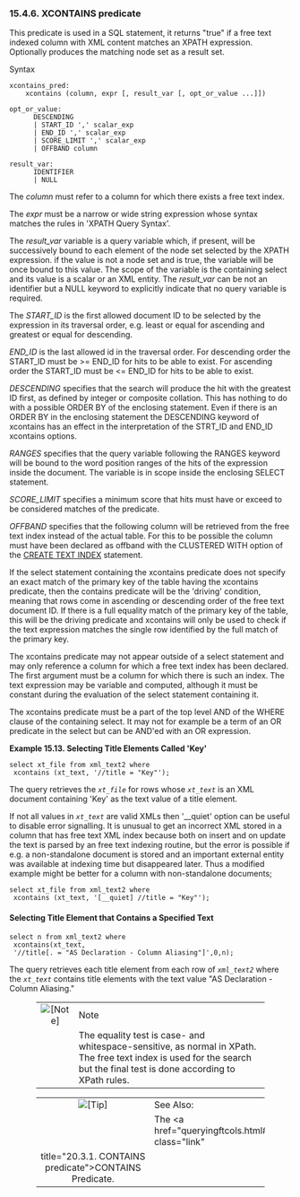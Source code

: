 <div id="xcontainspredicate" class="section">

<div class="titlepage">

<div>

<div>

### 15.4.6. XCONTAINS predicate

</div>

</div>

</div>

This predicate is used in a SQL statement, it returns "true" if a free
text indexed column with XML content matches an XPATH expression.
Optionally produces the matching node set as a result set.

Syntax

``` programlisting
xcontains_pred:
    xcontains (column, expr [, result_var [, opt_or_value ...]])

opt_or_value:
      DESCENDING
      | START_ID ',' scalar_exp
      | END_ID ',' scalar_exp
      | SCORE_LIMIT ',' scalar_exp
      | OFFBAND column

result_var:
      IDENTIFIER
      | NULL
```

The <span class="emphasis">*column*</span> must refer to a column for
which there exists a free text index.

The <span class="emphasis">*expr*</span> must be a narrow or wide string
expression whose syntax matches the rules in 'XPATH Query Syntax'.

The <span class="emphasis">*result_var*</span> variable is a query
variable which, if present, will be successively bound to each element
of the node set selected by the XPATH expression. if the value is not a
node set and is true, the variable will be once bound to this value. The
scope of the variable is the containing select and its value is a scalar
or an XML entity. The <span class="emphasis">*result_var*</span> can be
not an identifier but a NULL keyword to explicitly indicate that no
query variable is required.

The <span class="emphasis">*START_ID*</span> is the first allowed
document ID to be selected by the expression in its traversal order,
e.g. least or equal for ascending and greatest or equal for descending.

<span class="emphasis">*END_ID*</span> is the last allowed id in the
traversal order. For descending order the START_ID must be \>= END_ID
for hits to be able to exist. For ascending order the START_ID must be
\<= END_ID for hits to be able to exist.

<span class="emphasis">*DESCENDING*</span> specifies that the search
will produce the hit with the greatest ID first, as defined by integer
or composite collation. This has nothing to do with a possible ORDER BY
of the enclosing statement. Even if there is an ORDER BY in the
enclosing statement the DESCENDING keyword of xcontains has an effect in
the interpretation of the STRT_ID and END_ID xcontains options.

<span class="emphasis">*RANGES*</span> specifies that the query variable
following the RANGES keyword will be bound to the word position ranges
of the hits of the expression inside the document. The variable is in
scope inside the enclosing SELECT statement.

<span class="emphasis">*SCORE_LIMIT*</span> specifies a minimum score
that hits must have or exceed to be considered matches of the predicate.

<span class="emphasis">*OFFBAND*</span> specifies that the following
column will be retrieved from the free text index instead of the actual
table. For this to be possible the column must have been declared as
offband with the CLUSTERED WITH option of the
<a href="creatingtxtidxs.html#createtxtidxstmt" class="link"
title="20.2.1. The CREATE TEXT INDEX statement">CREATE TEXT INDEX</a>
statement.

If the select statement containing the xcontains predicate does not
specify an exact match of the primary key of the table having the
xcontains predicate, then the contains predicate will be the 'driving'
condition, meaning that rows come in ascending or descending order of
the free text document ID. If there is a full equality match of the
primary key of the table, this will be the driving predicate and
xcontains will only be used to check if the text expression matches the
single row identified by the full match of the primary key.

The xcontains predicate may not appear outside of a select statement and
may only reference a column for which a free text index has been
declared. The first argument must be a column for which there is such an
index. The text expression may be variable and computed, although it
must be constant during the evaluation of the select statement
containing it.

The xcontains predicate must be a part of the top level AND of the WHERE
clause of the containing select. It may not for example be a term of an
OR predicate in the select but can be AND'ed with an OR expression.

<div id="id46202" class="example">

**Example 15.13. Selecting Title Elements Called 'Key'**

<div class="example-contents">

``` programlisting
select xt_file from xml_text2 where
 xcontains (xt_text, '//title = "Key"');
```

The query retrieves the *`xt_file`* for rows whose *`xt_text`* is an XML
document containing 'Key' as the text value of a title element.

If not all values in *`xt_text`* are valid XMLs then '\_\_quiet' option
can be useful to disable error signalling. It is unusual to get an
incorrect XML stored in a column that has free text XML index because
both on insert and on update the text is parsed by an free text indexing
routine, but the error is possible if e.g. a non-standalone document is
stored and an important external entity was available at indexing time
but disappeared later. Thus a modified example might be better for a
column with non-standalone documents;

``` programlisting
select xt_file from xml_text2 where
 xcontains (xt_text, '[__quiet] //title = "Key"');
```

#### Selecting Title Element that Contains a Specified Text

``` programlisting
select n from xml_text2 where
 xcontains(xt_text,
 '//title[. = "AS Declaration - Column Aliasing"]',0,n);
```

The query retrieves each title element from each row of *`xml_text2`*
where the *`xt_text`* contains title elements with the text value "AS
Declaration - Column Aliasing."

<div class="note" style="margin-left: 0.5in; margin-right: 0.5in;">

|                              |                                                                                                                                                                          |
|:----------------------------:|:-------------------------------------------------------------------------------------------------------------------------------------------------------------------------|
| ![\[Note\]](images/note.png) | Note                                                                                                                                                                     |
|                              | The equality test is case- and whitespace-sensitive, as normal in XPath. The free text index is used for the search but the final test is done according to XPath rules. |

</div>

</div>

</div>

  

<div class="tip" style="margin-left: 0.5in; margin-right: 0.5in;">

|                            |                                                                  |
|:--------------------------:|:-----------------------------------------------------------------|
| ![\[Tip\]](images/tip.png) | See Also:                                                        |
|                            | The <a href="queryingftcols.html#containspredicate" class="link" 
                              title="20.3.1. CONTAINS predicate">CONTAINS</a> Predicate.        |

</div>

</div>
